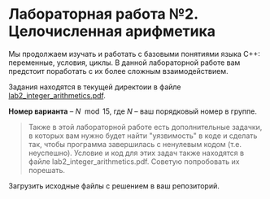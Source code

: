 # Лабораторная работа №2. Целочисленная арифметика

Мы продолжаем изучать и работать с базовыми понятиями языка C++: переменные, условия, циклы. В данной лабораторной работе вам предстоит поработать с их более сложным взаимодействием.

Задания находятся в текущей директоии в файле [lab2_integer_arithmetics.pdf](lab2_integer_arithmetics.pdf). 

**Номер варианта** – $N \mod 15$, где $N$ – ваш порядковый номер в группе.

> Также в этой лабораторной работе есть дополнительные задачки, в которых вам нужно будет найти "уязвимость" в коде и сделать так, чтобы программа завершилась с ненулевым кодом (т.е. неуспешно). Условие и код для этих задач также находятся в файле lab2_integer_arithmetics.pdf. Советую попробовать их порешать.

Загрузить исходные файлы с решением в ваш репозиторий.
